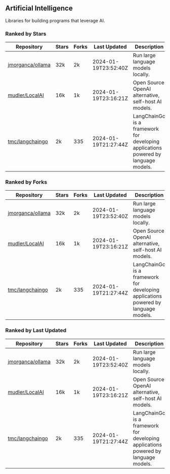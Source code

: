 ## Artificial Intelligence

Libraries for building programs that leverage AI.

### Ranked by Stars

| Repository | Stars | Forks | Last Updated | Description | 
|------------|-------|-------|--------------|-------------|
| [jmorganca/ollama](https://github.com/jmorganca/ollama) | 32k | 2k | 2024-01-19T23:52:40Z |  Run large language models locally. |
| [mudler/LocalAI](https://github.com/mudler/LocalAI) | 16k | 1k | 2024-01-19T23:16:21Z |  Open Source OpenAI alternative, self-host AI models. |
| [tmc/langchaingo](https://github.com/tmc/langchaingo) | 2k | 335 | 2024-01-19T21:27:44Z |  LangChainGo is a framework for developing applications powered by language models. |

### Ranked by Forks

| Repository | Stars | Forks | Last Updated | Description | 
|------------|-------|-------|--------------|-------------|
| [jmorganca/ollama](https://github.com/jmorganca/ollama) | 32k | 2k | 2024-01-19T23:52:40Z |  Run large language models locally. |
| [mudler/LocalAI](https://github.com/mudler/LocalAI) | 16k | 1k | 2024-01-19T23:16:21Z |  Open Source OpenAI alternative, self-host AI models. |
| [tmc/langchaingo](https://github.com/tmc/langchaingo) | 2k | 335 | 2024-01-19T21:27:44Z |  LangChainGo is a framework for developing applications powered by language models. |

### Ranked by Last Updated

| Repository | Stars | Forks | Last Updated | Description | 
|------------|-------|-------|--------------|-------------|
| [jmorganca/ollama](https://github.com/jmorganca/ollama) | 32k | 2k | 2024-01-19T23:52:40Z |  Run large language models locally. |
| [mudler/LocalAI](https://github.com/mudler/LocalAI) | 16k | 1k | 2024-01-19T23:16:21Z |  Open Source OpenAI alternative, self-host AI models. |
| [tmc/langchaingo](https://github.com/tmc/langchaingo) | 2k | 335 | 2024-01-19T21:27:44Z |  LangChainGo is a framework for developing applications powered by language models. |

